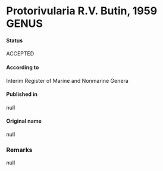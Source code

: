 Protorivularia R.V. Butin, 1959 GENUS
=======

#### Status
ACCEPTED

#### According to
Interim Register of Marine and Nonmarine Genera

#### Published in
null

#### Original name
null

### Remarks
null